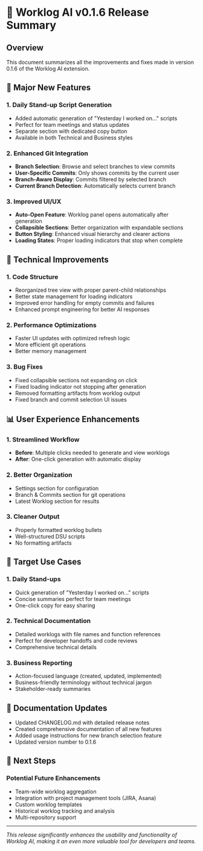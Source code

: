 # 🚀 Worklog AI v0.1.6 Release Summary

## Overview
This document summarizes all the improvements and fixes made in version 0.1.6 of the Worklog AI extension.

## 🌟 Major New Features

### 1. **Daily Stand-up Script Generation**
- Added automatic generation of "Yesterday I worked on..." scripts
- Perfect for team meetings and status updates
- Separate section with dedicated copy button
- Available in both Technical and Business styles

### 2. **Enhanced Git Integration**
- **Branch Selection**: Browse and select branches to view commits
- **User-Specific Commits**: Only shows commits by the current user
- **Branch-Aware Display**: Commits filtered by selected branch
- **Current Branch Detection**: Automatically selects current branch

### 3. **Improved UI/UX**
- **Auto-Open Feature**: Worklog panel opens automatically after generation
- **Collapsible Sections**: Better organization with expandable sections
- **Button Styling**: Enhanced visual hierarchy and clearer actions
- **Loading States**: Proper loading indicators that stop when complete

## 🔧 Technical Improvements

### 1. **Code Structure**
- Reorganized tree view with proper parent-child relationships
- Better state management for loading indicators
- Improved error handling for empty commits and failures
- Enhanced prompt engineering for better AI responses

### 2. **Performance Optimizations**
- Faster UI updates with optimized refresh logic
- More efficient git operations
- Better memory management

### 3. **Bug Fixes**
- Fixed collapsible sections not expanding on click
- Fixed loading indicator not stopping after generation
- Removed formatting artifacts from worklog output
- Fixed branch and commit selection UI issues

## 📊 User Experience Enhancements

### 1. **Streamlined Workflow**
- **Before**: Multiple clicks needed to generate and view worklogs
- **After**: One-click generation with automatic display

### 2. **Better Organization**
- Settings section for configuration
- Branch & Commits section for git operations
- Latest Worklog section for results

### 3. **Cleaner Output**
- Properly formatted worklog bullets
- Well-structured DSU scripts
- No formatting artifacts

## 🎯 Target Use Cases

### 1. **Daily Stand-ups**
- Quick generation of "Yesterday I worked on..." scripts
- Concise summaries perfect for team meetings
- One-click copy for easy sharing

### 2. **Technical Documentation**
- Detailed worklogs with file names and function references
- Perfect for developer handoffs and code reviews
- Comprehensive technical details

### 3. **Business Reporting**
- Action-focused language (created, updated, implemented)
- Business-friendly terminology without technical jargon
- Stakeholder-ready summaries

## 📝 Documentation Updates

- Updated CHANGELOG.md with detailed release notes
- Created comprehensive documentation of all new features
- Added usage instructions for new branch selection feature
- Updated version number to 0.1.6

## 🚀 Next Steps

### Potential Future Enhancements
- Team-wide worklog aggregation
- Integration with project management tools (JIRA, Asana)
- Custom worklog templates
- Historical worklog tracking and analysis
- Multi-repository support

---

*This release significantly enhances the usability and functionality of Worklog AI, making it an even more valuable tool for developers and teams.*
